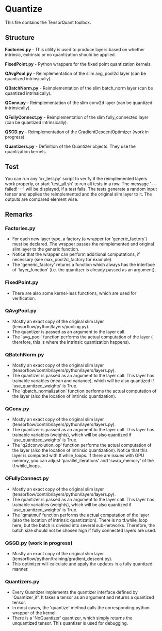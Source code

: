 # Quantize
This file contains the TensorQuant toolbox.

## Structure

**Factories.py** - This utility is used to produce layers based on whether intrinsic, extrinsic or no quantization should be applied.

**FixedPoint.py** - Python wrappers for the fixed point quantization kernels.

**QAvgPool.py** - Reimplementation of the slim avg_pool2d layer (can be quantized intrinsically).

**QBatchNorm.py** - Reimplementation of the slim batch_norm layer (can be quantized intrinsically).

**QConv.py** - Reimplementation of the slim conv2d layer (can be quantized intrinsically).

**QFullyConnect.py** - Reimplementation of the slim fully_connected layer (can be quantized intrinsically).

**QSGD.py** - Reimplementation of the GradientDescentOptimizer (work in progress).

**Quantizers.py** - Definition of the Quantizer objects. They use the quantization kernels.

## Test

You can run any 'xx_test.py' script to verify if the reimplemented layers work properly, or start 'test_all.sh' to run all tests in a row. The message '---failed!---' will be displayed, if a test fails.
The tests generate a random input tensor and applies the reimplemented and the original slim layer to it. The outputs are compared element wise.

## Remarks

### Factories.py
- For each new layer type, a factory (a wrapper for 'generic_factory') must be declared. The wrapper passes the reimplemented and original slim layer to the generic function.
- Notice that the wrapper can perform additional computations, if necessary (see max_pool2d_factory for example).
- The 'generic_factory' returns a function which always has the interface of 'layer_function' (i.e. the quantizer is already passed as an argument).

### FixedPoint.py
- There are also some kernel-less functions, which are used for verification.

### QAvgPool.py
- Mostly an exact copy of the original slim layer (tensorflow/python/layers/pooling.py).
- The quantizer is passed as an argument to the layer call.
- The 'avg_pool' function performs the actual computation of the layer ( therefore, this is where the intrinsic quantization happens).

### QBatchNorm.py
- Mostly an exact copy of the original slim layer (tensorflow/contrib/layers/python/layers/layers.py).
- The quantizer is passed as an argument to the layer call. This layer has trainable variables (mean and variance), which will be also quantized if 'use_quantized_weights' is True.
- The 'qbatch_normalization' function performs the actual computation of the layer (also the location of intrinsic quantization).

### QConv.py
- Mostly an exact copy of the original slim layer (tensorflow/contrib/layers/python/layers/layers.py).
- The quantizer is passed as an argument to the layer call. This layer has trainable variables (weights), which will be also quantized if 'use_quantized_weights' is True.
- The 'q2dconvolution_op' function performs the actual computation of the layer (also the location of intrinsic quantization). Notice that this layer is computed with tf.while_loops. If there are issues with GPU memory, you can adjust 'parallel_iterations' and 'swap_memory' of the tf.while_loops.

### QFullyConnect.py
- Mostly an exact copy of the original slim layer (tensorflow/contrib/layers/python/layers/layers.py).
- The quantizer is passed as an argument to the layer call. This layer has trainable variables (weights), which will be also quantized if 'use_quantized_weights' is True.
- The 'qmatmul' function performs the actual computation of the layer (also the location of intrinsic quantization). There is no tf.while_loop here, but the batch is divided into several sub-networks. Therefore, the batch size should not be chosen high if fully connected layers are used.

### QSGD.py (work in progress)
- Mostly an exact copy of the original slim layer (tensorflow/python/training/gradient_descent.py).
- This optimizer will calculate and apply the updates in a fully quantized manner.

### Quantizers.py
- Every Quantizer implements the quantizer interface defined by 'Quantizer_if'. It takes a tensor as an argument and returns a quantized tensor.
- In most cases, the 'quantize' method calls the corresponding python wrapper of the kernel.
- There is a 'NoQuantizer' quantizer, which simply returns the unquantized tensor. This quantizer is used for debugging.
